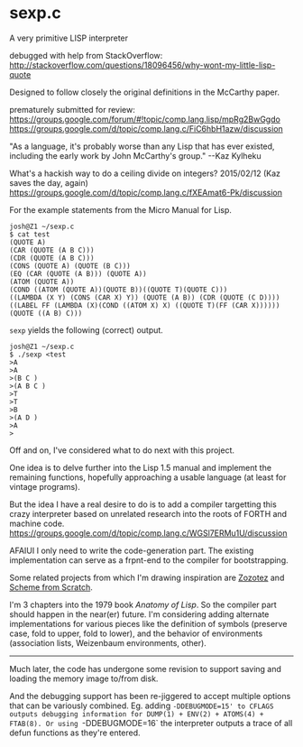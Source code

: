 sexp.c
======

A very primitive LISP interpreter

debugged with help from StackOverflow:
http://stackoverflow.com/questions/18096456/why-wont-my-little-lisp-quote

Designed to follow closely the original definitions in the McCarthy paper.

prematurely submitted for review:
https://groups.google.com/forum/#!topic/comp.lang.lisp/mpRg2BwGgdo
https://groups.google.com/d/topic/comp.lang.c/FiC6hbH1azw/discussion

"As a language, it's probably worse than any Lisp that has ever 
existed, including the early work by John McCarthy's group." --Kaz Kylheku

What's a hackish way to do a ceiling divide on integers? 2015/02/12 (Kaz saves the day, again)
https://groups.google.com/d/topic/comp.lang.c/fXEAmat6-Pk/discussion

For the example statements from the Micro Manual for Lisp.

    josh@Z1 ~/sexp.c
    $ cat test
    (QUOTE A)
    (CAR (QUOTE (A B C)))
    (CDR (QUOTE (A B C)))
    (CONS (QUOTE A) (QUOTE (B C)))
    (EQ (CAR (QUOTE (A B))) (QUOTE A))
    (ATOM (QUOTE A))
    (COND ((ATOM (QUOTE A))(QUOTE B))((QUOTE T)(QUOTE C)))
    ((LAMBDA (X Y) (CONS (CAR X) Y)) (QUOTE (A B)) (CDR (QUOTE (C D))))
    ((LABEL FF (LAMBDA (X)(COND ((ATOM X) X) ((QUOTE T)(FF (CAR X))))))(QUOTE ((A B) C)))

`sexp` yields the following (correct) output.

    josh@Z1 ~/sexp.c
    $ ./sexp <test
    >A 
    >A 
    >(B C )
    >(A B C )
    >T 
    >T 
    >B 
    >(A D )
    >A 
    >

Off and on, I've considered what to do next with this project.

One idea is to delve further into the Lisp 1.5 manual and implement the remaining functions, hopefully approaching a usable language (at least for vintage programs).

But the idea I have a real desire to do is to add a compiler targetting this crazy interpreter based on unrelated research into the roots of FORTH and machine code.
https://groups.google.com/d/topic/comp.lang.c/WGSl7ERMu1U/discussion

AFAIUI I only need to write the code-generation part. The existing implementation can serve as a frpnt-end to the compiler for bootstrapping.

Some related projects from which I'm drawing inspiration are
[Zozotez](https://code.google.com/p/zozotez) 
and [Scheme from Scratch](http://michaux.ca/articles/scheme-from-scratch-bootstrap-v0_1-integers).

I'm 3 chapters into the 1979 book *Anatomy of Lisp*. So the compiler part should happen in the near(er) future. I'm considering adding alternate implementations for various pieces like the definition of symbols (preserve case, fold to upper, fold to lower), and the behavior of environments (association lists, Weizenbaum environments, other).

---

Much later, the code has undergone some revision to support saving and loading the memory image to/from disk. 

And the debugging support has been re-jiggered to accept multiple options that can be variously combined. 
Eg. adding `-DDEBUGMODE=15' to CFLAGS outputs debugging information for DUMP(1) + ENV(2) + ATOMS(4) + FTAB(8). Or using `-DDEBUGMODE=16` the interpreter outputs a trace of all defun functions as they're entered.
